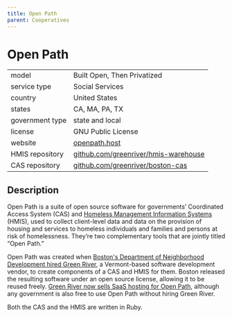 ```yaml
---
title: Open Path
parent: Cooperatives
---
```


# Open Path

|                   |                                          |
|:------------------|:-----------------------------------------|
| model             | Built Open, Then Privatized
| service type      | Social Services
| country           | United States
| states            | CA, MA, PA, TX
| government type   | state and local
| license           | GNU Public License
| website           | [openpath.host](https://www.openpath.host/)
| HMIS repository	| [github.com/greenriver/hmis-warehouse](https://github.com/greenriver/hmis-warehouse)
| CAS repository		| [github.com/greenriver/boston-cas](https://github.com/greenriver/boston-cas)

## Description

Open Path is a suite of open source software for governments’ Coordinated Access System (CAS) and [Homeless Management Information Systems](https://www.hudexchange.info/programs/hmis/) (HMIS), used to collect client-level data and data on the provision of housing and services to homeless individuals and families and persons at risk of homelessness. They’re two complementary tools that are jointly titled “Open Path.”

Open Path was created when [Boston's Department of Neighborhood Development hired Green River](https://www.greenriver.com/portfolio/the-city-of-boston), a Vermont-based software development vendor, to create components of a CAS and HMIS for them. Boston released the resulting software under an open source license, allowing it to be reused freely. [Green River now sells SaaS hosting for Open Path](https://www.openpath.host/how-to-get-it), although any government is also free to use Open Path without hiring Green River.

Both the CAS and the HMIS are written in Ruby.
